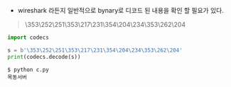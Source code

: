 
* wireshark 라든지 일반적으로 bynary로 디코드 된 내용을 확인 할 필요가 있다. 

> \353\252\251\353\217\231\354\204\234\353\262\204


```python
import codecs

s = b'\353\252\251\353\217\231\354\204\234\353\262\204'
print(codecs.decode(s))
```

```
$ python c.py
목동서버
```

